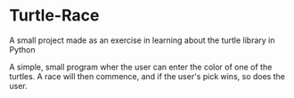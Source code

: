 # Turtle-Race
A small project made as an exercise in learning about the turtle library in Python 

A simple, small program wher the user can enter the color of one of the turtles. 
A race will then commence, and if the user's pick wins, so does the user.
